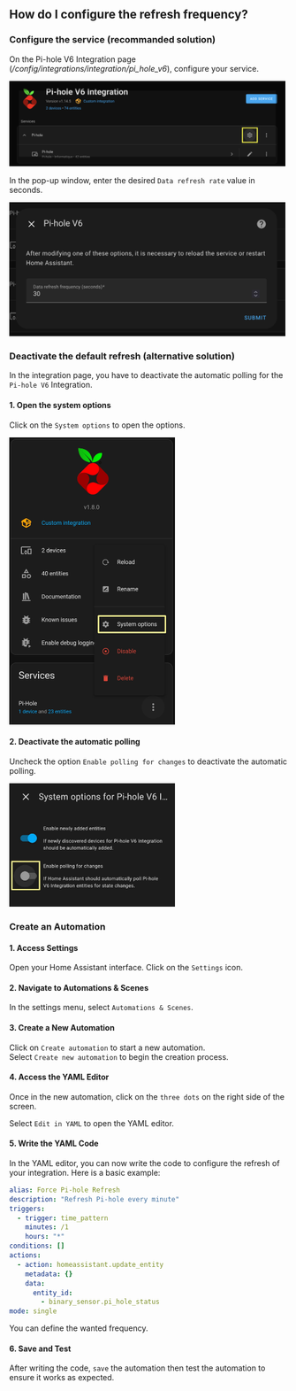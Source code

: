 ## How do I configure the refresh frequency?

### Configure the service (recommanded solution)

On the Pi-hole V6 Integration page (_/config/integrations/integration/pi_hole_v6_), configure your service.

<img src="../img/integration-page.png" width="500">

In the pop-up window, enter the desired `Data refresh rate` value in seconds.

<img src="../img/integration-configuration.png" width="500">

### Deactivate the default refresh (alternative solution)

In the integration page, you have to deactivate the automatic polling for the `Pi-hole V6` Integration.

#### 1. Open the system options

Click on the `System options` to open the options.

<img src="../img/manual-refresh-01.png" width="300">

#### 2. Deactivate the automatic polling

Uncheck the option `Enable polling for changes` to deactivate the automatic polling.

<img src="../img/manual-refresh-02.png" width="300">

### Create an Automation

#### 1. Access Settings

Open your Home Assistant interface. Click on the `Settings` icon.

#### 2. Navigate to Automations & Scenes
   
In the settings menu, select `Automations & Scenes`.

#### 3. Create a New Automation

Click on `Create automation` to start a new automation.  
Select `Create new automation` to begin the creation process.

#### 4. Access the YAML Editor

Once in the new automation, click on the `three dots` on the right side of the screen.

Select `Edit in YAML` to open the YAML editor.

#### 5. Write the YAML Code

In the YAML editor, you can now write the code to configure the refresh of your integration. Here is a basic example:

```yaml
alias: Force Pi-hole Refresh
description: "Refresh Pi-hole every minute"
triggers:
  - trigger: time_pattern
    minutes: /1
    hours: "*"
conditions: []
actions:
  - action: homeassistant.update_entity
    metadata: {}
    data:
      entity_id:
        - binary_sensor.pi_hole_status
mode: single
```

You can define the wanted frequency.

#### 6. Save and Test

After writing the code, `save` the automation then test the automation to ensure it works as expected.

